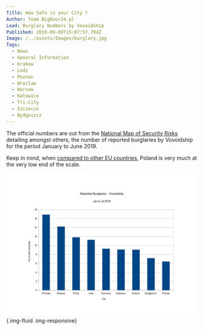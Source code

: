 ```yaml
---
Title: How Safe is your City ?
Author: Team BigDoor24.pl
Lead: Burglary Numbers by Vovoidship
Published: 2019-09-09T15:07:57.704Z
Image: /../assets/Images/burglary.jpg
Tags:
  - News
  - General Information
  - Krakow
  - Lodz
  - Poznan
  - Wroclaw
  - Warsaw
  - Katowice
  - Tri-City
  - Szczecin
  - Bydgoszcz
---
```

The official numbers are out from the [National Map of Security Risks](https://policja.maps.arcgis.com/apps/MapSeries/index.html?appid=b5fc08aaa8a54296b418383584313263) detailing amongst others, the number of reported burglaries by Vovoidship for the period January to June 2019.

Keep in mind, when [compared to other EU countries](https://ec.europa.eu/eurostat/statistics-explained/images/d/d9/Burglary_of_private_residential_premises%2C_2016_%28police-recorded_offences_per_100_000_inhabitants%29.png), Poland is very much at the very low  end of the scale.

![](../assets/Images/burglarychart2.jpg){.img-fluid .img-responsive}

